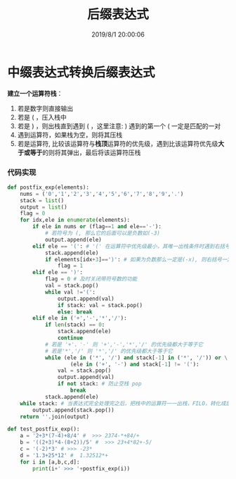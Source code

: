 ﻿---
title: 后缀表达式
categories:
- Math
- Discrete Mathematics
tags:
- 后缀表达式
- stack
date: 2019/8/1 20:00:06
updated: 2020/12/10 12:00:06
---



# 中缀表达式转换后缀表达式

**建立一个运算符栈**：

 1. 若是数字则直接输出
 2. 若是 ( ，压入栈中
 3. 若是 ) ，则出栈直到遇到 ( ，这里注意:  ) 遇到的第一个 ( 一定是匹配的一对
 4. 遇到运算符，如果栈为空，则将其压栈
 5. 若是运算符, 比较该运算符与**栈顶**运算符的优先级，遇到比该运算符优先级**大于或等于**的则将其弹出，最后将该运算符压栈

### 代码实现
```python
def postfix_exp(elements):
    nums = ('0','1','2','3','4','5','6','7','8','9','.')
    stack = list()
    output = list()
    flag = 0
    for idx,ele in enumerate(elements):
        if ele in nums or (flag==1 and ele=='-'):
            # 若符号为 (, 那么它的后面可以是负数如(-3)
            output.append(ele)
        elif ele == '(': # '(' 在运算符中优先级最小，其唯一出栈条件时遇到右括号
            stack.append(ele)
            if elements[idx+3]==')': # 如果为负数那么一定是(-x), 则右括号一定在左括号右边第3个位置
                flag = 1
        elif ele == ')':
            flag = 0 # 及时关闭带符号数的功能
            val = stack.pop()
            while val !='(':
                output.append(val)
                if stack: val = stack.pop()
                else: break
        elif ele in ('+','-','*','/'):
            if len(stack) == 0:
                stack.append(ele)
                continue
            # 若是 '+'、'-' 则 '+','-','*','/' 的优先级都大于等于它
            # 若是'*','/' 则 '*','/' 的优先级都大于等于它
            while (ele in ('*', '/') and stack[-1] in ('*', '/')) or \
                    (ele in ('+', '-') and stack[-1] != '('): 
                val = stack.pop()
                output.append(val)
                if not stack: # 防止空栈 pop
                    break
            stack.append(ele)
    while stack: # 当表达式完全处理完之后，把栈中的运算符一一出栈，FILO，转化成后缀表表达式
        output.append(stack.pop())
    return ''.join(output)

def test_postfix_exp():
    a = '2+3*(7-4)+8/4' #  >>> 2374-*+84/+
    b = '((2+3)*4-(8+2))/5' #  >>> 23+4*82+-5/
    c = '(-2)*3' # >>> -23*
    d = '1.3+25*12' #  1.32512*+
    for i in [a,b,c,d]:
        print(i+' >>> '+postfix_exp(i))
```
